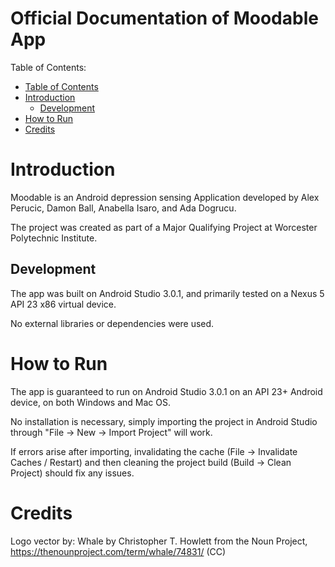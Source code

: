 # Official Documentation of Moodable App

Table of Contents:

- [Table of Contents](#table-of-contents)
- [Introduction](#introduction)
	- [Development](#development)
- [How to Run](#how-to-run)
- [Credits](#credits)

# Introduction
Moodable is an Android depression sensing Application developed by Alex Perucic, Damon Ball, Anabella Isaro, and Ada Dogrucu.

The project was created as part of a Major Qualifying Project at Worcester Polytechnic Institute.

## Development

The app was built on Android Studio 3.0.1, and primarily tested on a Nexus 5 API 23 x86 virtual device.

No external libraries or dependencies were used.

# How to Run

The app is guaranteed to run on Android Studio 3.0.1 on an API 23+ Android device, on both Windows and Mac OS.

No installation is necessary, simply importing the project in Android Studio through "File -> New -> Import Project" will work.

If errors arise after importing, invalidating the cache (File -> Invalidate Caches / Restart) and then cleaning the project build (Build -> Clean Project) should fix any issues.

# Credits

Logo vector by:
Whale by Christopher T. Howlett from the Noun Project, https://thenounproject.com/term/whale/74831/ (CC)
